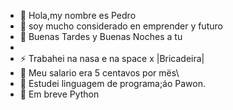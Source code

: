 - 👋 Hola,my  nombre es Pedro
- 🌱 soy mucho considerado en emprender y futuro
- 🌱 Buenas Tardes y Buenas Noches a tu
- 
- ⚡ Trabahei na nasa e na space x |Bricadeira|
- 🌱 Meu salario era 5 centavos por mës\
- 🌱  Estudei linguagem de programa;áo Pawon.
- 🌱  Em breve Python


